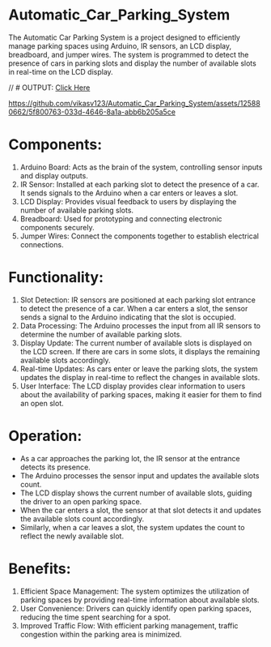 # Automatic_Car_Parking_System
The Automatic Car Parking System is a project designed to efficiently manage parking spaces using Arduino, IR sensors, an LCD display, breadboard, and jumper wires. The system is programmed to detect the presence of cars in parking slots and display the number of available slots in real-time on the LCD display.

// # OUTPUT: [Click Here](https://drive.google.com/file/d/1agFMVPoSXfOcSc7ZRIiOiP2Fn8rNrXBy/view?usp=sharing)



https://github.com/vikasv123/Automatic_Car_Parking_System/assets/125880662/5f800763-033d-4646-8a1a-abb6b205a5ce



# Components:
1. Arduino Board: Acts as the brain of the system, controlling sensor inputs and display outputs.
2. IR Sensor: Installed at each parking slot to detect the presence of a car. It sends signals to the Arduino when a car enters or leaves a slot.
3. LCD Display: Provides visual feedback to users by displaying the number of available parking slots.
4. Breadboard: Used for prototyping and connecting electronic components securely.
5. Jumper Wires: Connect the components together to establish electrical connections.

# Functionality:
1. Slot Detection: IR sensors are positioned at each parking slot entrance to detect the presence of a car. When a car enters a slot, the sensor sends a signal to the Arduino indicating that the slot is occupied.
2. Data Processing: The Arduino processes the input from all IR sensors to determine the number of available parking slots.
3. Display Update: The current number of available slots is displayed on the LCD screen. If there are cars in some slots, it displays the remaining available slots accordingly.
4. Real-time Updates: As cars enter or leave the parking slots, the system updates the display in real-time to reflect the changes in available slots.
5. User Interface: The LCD display provides clear information to users about the availability of parking spaces, making it easier for them to find an open slot.

# Operation:
- As a car approaches the parking lot, the IR sensor at the entrance detects its presence.
- The Arduino processes the sensor input and updates the available slots count.
- The LCD display shows the current number of available slots, guiding the driver to an open parking space.
- When the car enters a slot, the sensor at that slot detects it and updates the available slots count accordingly.
- Similarly, when a car leaves a slot, the system updates the count to reflect the newly available slot.

# Benefits:
1. Efficient Space Management: The system optimizes the utilization of parking spaces by providing real-time information about available slots.
2. User Convenience: Drivers can quickly identify open parking spaces, reducing the time spent searching for a spot.
3. Improved Traffic Flow: With efficient parking management, traffic congestion within the parking area is minimized.
